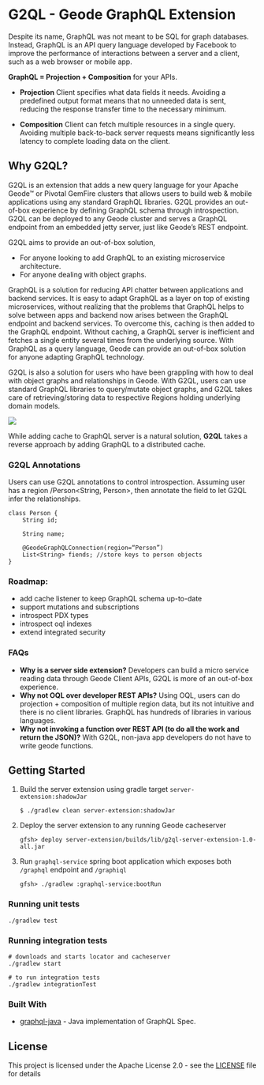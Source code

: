 # G2QL - Geode GraphQL Extension

Despite its name, GraphQL was not meant to be SQL for graph databases. Instead, GraphQL is an API query language developed by Facebook to improve the performance of interactions between a server and a client, such as a web browser or mobile app.

**GraphQL = Projection + Composition** for your APIs.
* **Projection** Client specifies what data fields it needs. Avoiding a predefined output format means that no unneeded data is sent, reducing the response transfer time to the necessary minimum.

* **Composition** Client can fetch multiple resources in a single query. Avoiding multiple back-to-back server requests means significantly less latency to complete loading data on the client.

## Why G2QL?

G2QL is an extension that adds a new query language for your Apache Geode™ or Pivotal GemFire clusters that allows users to build web & mobile applications using any standard GraphQL libraries. G2QL provides an out-of-box experience by defining GraphQL schema through introspection. G2QL can be deployed to any Geode cluster and serves a GraphQL endpoint from an embedded jetty server, just like Geode’s REST endpoint.

G2QL aims to provide an out-of-box solution,
 * For anyone looking to add GraphQL to an existing microservice architecture.
 * For anyone dealing with object graphs.

GraphQL is a solution for reducing API chatter between applications and backend services. It is easy to adapt GraphQL as a layer on top of existing microservices, without realizing that the problems that GraphQL helps to solve between apps and backend now arises between the GraphQL endpoint and backend services. To overcome this, caching is then added to the GraphQL endpoint. Without caching, a GraphQL server is inefficient and fetches a single entity several times from the underlying source. With GraphQL as a query language, Geode can provide an out-of-box solution for anyone adapting GraphQL technology. 

G2QL is also a solution for users who have been grappling with how to deal with object graphs and relationships in Geode. With G2QL, users can use standard GraphQL libraries to query/mutate object graphs, and G2QL takes care of retrieving/storing data to respective Regions holding underlying domain models.

![](assets/graphql.png)

While adding cache to GraphQL server is a natural solution, **G2QL** takes a reverse approach by adding GraphQL to a distributed cache.
 
### G2QL Annotations

Users can use G2QL annotations to control introspection. Assuming user has a region /Person<String, Person>, then annotate the field to let G2QL infer the relationships.

```
class Person {
    String id;
    
    String name;
    
    @GeodeGraphQLConnection(region=“Person”)
    List<String> fiends; //store keys to person objects
}
```
### Roadmap:
 - add cache listener to keep GraphQL schema up-to-date
 - support mutations and subscriptions
 - introspect PDX types
 - introspect oql indexes
 - extend integrated security

### FAQs
- **Why is a server side extension?** Developers can build a micro service reading data through Geode Client APIs, G2QL is more of an out-of-box experience.
- **Why not OQL over developer REST APIs?** Using OQL, users can do projection + composition of multiple region data, but its not intuitive and there is no client libraries. GraphQL has hundreds of libraries in various languages.
- **Why not invoking a function over REST API (to do all the work and return the JSON)?** With G2QL, non-java app developers do not have to write geode functions.

## Getting Started

1. Build the server extension using gradle target `server-extension:shadowJar`

    ```
    $ ./gradlew clean server-extension:shadowJar
    
    ```
1. Deploy the server extension to any running Geode cacheserver
    ```
    gfsh> deploy server-extension/builds/lib/g2ql-server-extension-1.0-all.jar
    ```
1. Run `graphql-service` spring boot application which exposes both `/graphql` endpoint and `/graphiql`
    ```
    gfsh> ./gradlew :graphql-service:bootRun

### Running unit tests
```
./gradlew test
```
### Running integration tests

```
# downloads and starts locator and cacheserver
./gradlew start

# to run integration tests
./gradlew integrationTest
```

### Built With

* [graphql-java](https://github.com/graphql-java/graphql-java) - Java implementation of GraphQL Spec.

## License

This project is licensed under the Apache License 2.0 - see the [LICENSE](LICENSE) file for details
